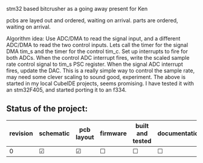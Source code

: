 stm32 based bitcrusher as a going away present for Ken

pcbs are layed out and ordered, waiting on arrival.
parts are ordered, waiting on arrival.

Algorithm idea: 
    Use ADC/DMA to read the signal input, and a different ADC/DMA to read the two control inputs.
    Lets call the timer for the signal DMA tim_s and the timer for the control tim_c.
    Set up interrupts to fire for both ADCs.
    When the control ADC interrupt fires, write the scaled sample rate control signal to tim_s PSC register.
    When the signal ADC interrupt fires, update the DAC.
    This is a really simple way to control the sample rate, may need some clever scaling to sound good, experiment.
    The above is started in my local CubeIDE projects, seems promising. I have tested it with an stm32F405, and started porting it to an f334.

## Status of the project:

revision | schematic | pcb layout | firmware | built and tested | documentation
---------|-----------|------------|----------|------------------|---------------
0        | &#9745;   | &#9745;    | &#9744;  | &#9744;          | &#9744; 